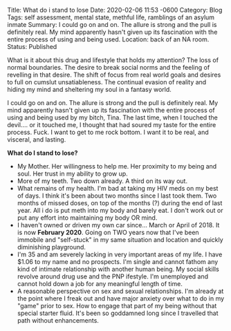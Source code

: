 Title: What do i stand to lose
Date: 2020-02-06 11:53 -0600
Category: Blog
Tags: self assessment, mental state, methful life, ramblings of an asylum inmate
Summary: I could go on and on. The allure is strong and the pull is definitely real. My mind apparently hasn't given up its fascination with the entire process of using and being used.
Location: back of an NA room.
Status: Published


What is it about this drug and lifestyle that holds my attention? The loss of normal boundaries. The desire to break social norms and the feeling of revelling in that desire. The shift of focus from real world goals and desires to full on cumslut unsatiableness. The continual evasion of reality and hiding my mind and sheltering my soul in a fantasy world. 

I could go on and on. The allure is strong and the pull is definitely real. My mind apparently hasn't given up its fascination with the entire process of using and being used by my bitch, Tina. The last time, when I touched the devil.... or it touched me, I thought that had soured my taste for the entire process. Fuck. I want to get to me rock bottom. I want it to be real, and visceral, and lasting. 

**What do I stand to lose?** 

- My Mother. Her willingness to help me. Her proximity to my being and soul. Her trust in my ability to grow up.
- More of my teeth. Two down already. A third on its way out. 
- What remains of my health. I'm bad at taking my HIV meds on my best of days. I think it's been about two months since I last took them. Two months of missed doses, on top of the months (?) during the end of last year. All i do is put meth into my body and barely eat. I don't work out or put any effort into maintaining my body OR mind.
- I haven't owned or driven my own car since... March or April of 2018. It is now **February 2020**. Going on TWO years now that I've been immobile and "self-stuck" in my same situation and location and quickly diminishing playground.
- I'm 35 and am severely lacking in very important areas of my life. I have $1.06 to my name and no prospects. I'm single and cannot fathom any kind of intimate relationship with another human being. My social skills revolve around drug use and the PNP ifestyle. I'm unemployed and cannot hold down a job for any meaningful length of time.
- A reasonable perspective on sex and sexual relationships. I'm already at the point where I freak out and have major anxiety over what to do in my "game" prior to sex. How to engage that part of my being without that special starter fluid. It's been so goddamned long since I travelled that path without enhancements.
